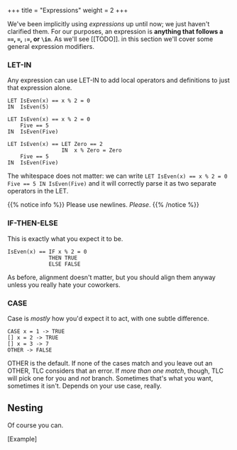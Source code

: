 +++
title = "Expressions"
weight = 2
+++

We've been implicitly using _expressions_ up until now; we just haven't clarified them. For our purposes, an expression is __anything that follows a `==`, `=`, `:=`, or `\in`__. As we'll see [[TODO]]. in this section we'll cover some general expression modifiers.

### LET-IN

Any expression can use LET-IN to add local operators and definitions to just that expression alone.

```
LET IsEven(x) == x % 2 = 0
IN  IsEven(5)

LET IsEven(x) == x % 2 = 0
    Five == 5
IN  IsEven(Five)

LET IsEven(x) == LET Zero == 2
                 IN  x % Zero = Zero
    Five == 5
IN  IsEven(Five)
```

The whitespace does not matter: we can write `LET IsEven(x) == x % 2 = 0 Five == 5 IN IsEven(Five)` and it will correctly parse it as two separate operators in the LET. 

{{% notice info %}}
Please use newlines. _Please_.
{{% /notice %}}

### IF-THEN-ELSE

This is exactly what you expect it to be.

```
IsEven(x) == IF x % 2 = 0 
             THEN TRUE
             ELSE FALSE
```

As before, alignment doesn't matter, but you should align them anyway unless you really hate your coworkers.

### CASE 

Case is _mostly_ how you'd expect it to act, with one subtle difference.

```
CASE x = 1 -> TRUE
[] x = 2 -> TRUE
[] x = 3 -> 7
OTHER -> FALSE
```

OTHER is the default. If none of the cases match and you leave out an OTHER, TLC considers that an error. If _more than one match_, though, TLC will pick one for you and _not_ branch. Sometimes that's what you want, sometimes it isn't. Depends on your use case, really.

## Nesting

Of course you can.

[Example]
